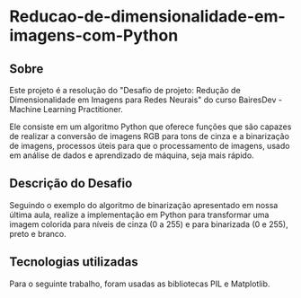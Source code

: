 # Reducao-de-dimensionalidade-em-imagens-com-Python

<h2>Sobre</h2>

Este projeto é a resolução do "Desafio de projeto: Redução de Dimensionalidade em Imagens para Redes Neurais" do curso BairesDev - Machine Learning Practitioner. 

Ele consiste em um algoritmo Python que oferece funções que são capazes de realizar a conversão de imagens RGB para tons de cinza e a binarização de imagens, processos úteis para que o processamento de imagens, usado em análise de dados e aprendizado de máquina, seja mais rápido. 

<h2>Descrição do Desafio</h2>

Seguindo o exemplo do algoritmo de binarização apresentado em nossa última aula, realize a implementação em Python para transformar uma imagem colorida para níveis de cinza (0 a 255) e para binarizada (0 e 255), preto e branco.  

<h2>Tecnologias utilizadas</h2>

Para o seguinte trabalho, foram usadas as bibliotecas PIL e Matplotlib. 




